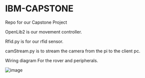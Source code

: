 # IBM-CAPSTONE
Repo for our Capstone Project

OpenLib2 is our movement controller.

Rfid.py is for our rfid sensor.

camStream.py is to stream the camera from the pi to the client pc.

Wiring diagram For the rover and peripherals.

![image](https://github.com/BanSuth/IBM-CAPSTONE/assets/62486958/0d9bef8f-becd-4694-8e95-cbd0c6366c18)

